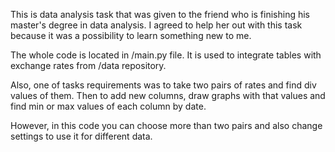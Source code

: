 This is data analysis task that was given to the friend who is finishing his master's degree in data analysis. 
I agreed to help her out with this task because it was a possibility to learn something new to me.

The whole code is located in /main.py file. It is used to integrate tables with exchange rates from /data repository.

Also, one of tasks requirements was to take two pairs of rates and find div values of them. Then to add new columns, 
draw graphs with that values and find min or max values of each column by date. 

However, in this code you can choose more than two pairs and also change settings to use it for different data.  
